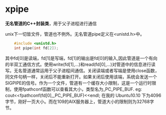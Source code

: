 xpipe
=====

**无名管道的C++封装类**，用于父子进程进行通信

unix下一切皆文件，管道也不例外。无名管道pipe定义在<unistd.h>中。
```c++
	#include <unistd.h>
	int pipe(int fd[2]);
```
其中fd[0]是读端，fd[1]是写端，fd[1]的输出是fd[0]的输入,因此管道是一个有向的半双工通信方式。使用write(fd[1],...)和read(fd[0],...)对管道中的信息进行读写。无名管道通常运用于父子进程间通信。关闭读端或者写端是使用close函数，同文件句柄一样，关闭后不能重新打开。如果关闭后使用该端，系统会发送一个SIGPIPE的信号。作为一个文件，管道有一个缓存大小限制，这是一个运行时限制，使用fpathconf函数可以查看其大小，类型名为_PC_PIPE_BUF.
	eg:
	cout<<fpathconf(fd[0],_PC_PIPE_BUF)<<endl;
在我的 Ubuntu10.10 下为4096字节，刚好一页大小。而在109的AIX服务器上，管道大小的限制则为32768字节。
